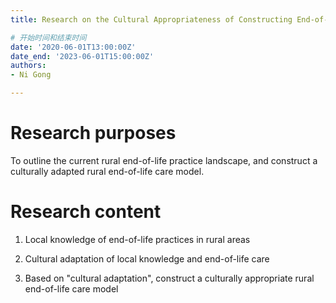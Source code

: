 ```yaml
---
title: Research on the Cultural Appropriateness of Constructing End-of-Life Care Models in Rural Area

# 开始时间和结束时间
date: '2020-06-01T13:00:00Z'
date_end: '2023-06-01T15:00:00Z'
authors:
- Ni Gong

---
```

# Research purposes
To outline the current rural end-of-life practice landscape, and construct a culturally adapted rural end-of-life care model.

<!--more-->


# Research content
1. Local knowledge of end-of-life practices in rural areas
2. Cultural adaptation of local knowledge and end-of-life care

3. Based on "cultural adaptation", construct a culturally appropriate rural end-of-life care model

